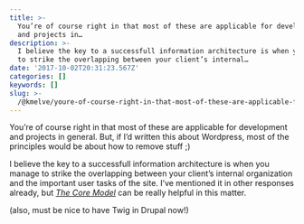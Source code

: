 ```yaml
---
title: >-
  You’re of course right in that most of these are applicable for development
  and projects in…
description: >-
  I believe the key to a successfull information architecture is when you manage
  to strike the overlapping between your client’s internal…
date: '2017-10-02T20:31:23.567Z'
categories: []
keywords: []
slug: >-
  /@kmelve/youre-of-course-right-in-that-most-of-these-are-applicable-for-development-and-projects-in-general-fadf401900a5
---
```


You’re of course right in that most of these are applicable for development and projects in general. But, if I’d written this about Wordpress, most of the principles would be about how to remove stuff ;)

I believe the key to a successfull information architecture is when you manage to strike the overlapping between your client’s internal organization and the important user tasks of the site. I’ve mentioned it in other responses already, but [_The Core Model_](https://alistapart.com/article/the-core-model-designing-inside-out-for-better-results)  can be really helpful in this matter.

(also, must be nice to have Twig in Drupal now!)